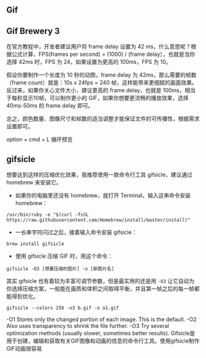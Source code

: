 

## Gif

## Gif Brewery 3

在官方教程中，开发者建议用户将 frame delay 设置为 42 ms，什么意思呢？根据公式计算，FPS(frames per second) = (1000) / (frame delay），也就是当你选择 42ms 时，FPS 为 24，如果设置为更高的 100ms，FPS 为 10。

假设你要制作一个长度为 10 秒的动图，frame delay 为 42ms，那么需要的帧数（frame count）就是：10s x 24fps = 240 帧，这样能带来更细腻的画面效果。反过来，如果你关心文件大小，建议更高的 frame delay，也就是 100ms，相当于每秒显示10帧，可以制作更小的 GIF，如果你想要更流畅的播放效果，选择 40ms-50ms 的 frame delay 即可。

总之，颜色数量、图像尺寸和帧数的适当调整才能保证文件的可传播性，根据需求设置即可。

option + cmd + L 循环预览

## gifsicle

想要达到这样的压缩优化效果，我推荐使用一款命令行工具 gifsicle，建议通过 homebrew 来安装它。

- 如果你的电脑里还没有 homebrew，就打开 Terminal，输入这串命令安装 homebrew：

```
/usr/bin/ruby -e "$(curl -fsSL https://raw.githubusercontent.com/Homebrew/install/master/install)"
```

- 一长串字符闪过之后，接着输入命令安装 gifsicle：

```
brew install gifsicle
```

- 使用 gifsicle 压缩 GIF 时，用这个命令：

```
gifsicle -O3 [想要压缩的图片] -o [新图片名]
```

其实 gifsicle 也有着较为丰富可调节参数，但是最实用的还是用 `-O3` 让它自动为你选择压缩方案，一般能在画质和体积之间取得平衡，并且第一帧之后的每一帧都能得到优化。

```shell
gifsicle --colors 256 -o3 b.gif -o a1.gif 
```



-O1 Stores only the changed portion of each image. This is the default.
 -O2 Also uses transparency to shrink the file further.
 -O3 Try several optimization methods (usually slower, sometimes better results).
 Gifsicle是用于创建，编辑和获取有关GIF图像和动画的信息的命令行工具。使用gifsicle制作GIF动画很容易



